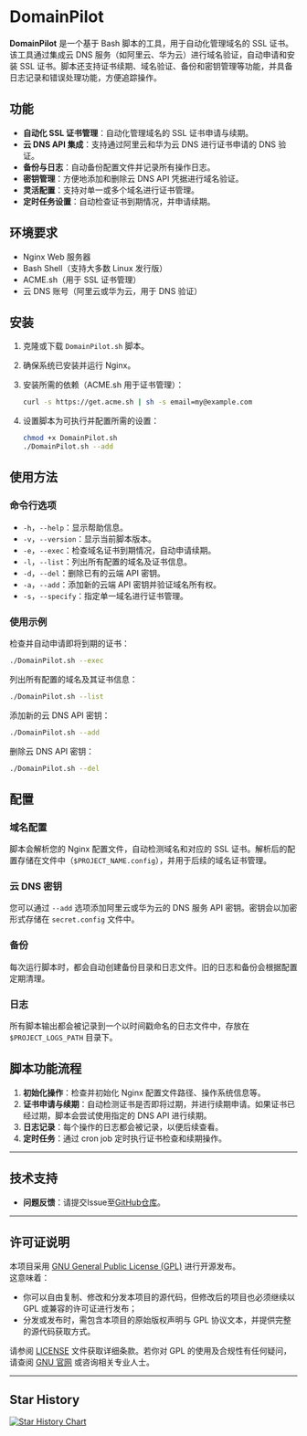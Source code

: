 
# DomainPilot

**DomainPilot** 是一个基于 Bash 脚本的工具，用于自动化管理域名的 SSL 证书。该工具通过集成云 DNS 服务（如阿里云、华为云）进行域名验证，自动申请和安装 SSL 证书。脚本还支持证书续期、域名验证、备份和密钥管理等功能，并具备日志记录和错误处理功能，方便追踪操作。

## 功能

- **自动化 SSL 证书管理**：自动化管理域名的 SSL 证书申请与续期。
- **云 DNS API 集成**：支持通过阿里云和华为云 DNS 进行证书申请的 DNS 验证。
- **备份与日志**：自动备份配置文件并记录所有操作日志。
- **密钥管理**：方便地添加和删除云 DNS API 凭据进行域名验证。
- **灵活配置**：支持对单一或多个域名进行证书管理。
- **定时任务设置**：自动检查证书到期情况，并申请续期。

## 环境要求

- Nginx Web 服务器
- Bash Shell（支持大多数 Linux 发行版）
- ACME.sh（用于 SSL 证书管理）
- 云 DNS 账号（阿里云或华为云，用于 DNS 验证）

## 安装

1. 克隆或下载 `DomainPilot.sh` 脚本。
2. 确保系统已安装并运行 Nginx。
3. 安装所需的依赖（ACME.sh 用于证书管理）：
   
   ```bash
   curl -s https://get.acme.sh | sh -s email=my@example.com
   ```

4. 设置脚本为可执行并配置所需的设置：

   ```bash
   chmod +x DomainPilot.sh
   ./DomainPilot.sh --add
   ```

## 使用方法

### 命令行选项

- `-h`，`--help`：显示帮助信息。
- `-v`，`--version`：显示当前脚本版本。
- `-e`，`--exec`：检查域名证书到期情况，自动申请续期。
- `-l`，`--list`：列出所有配置的域名及证书信息。
- `-d`，`--del`：删除已有的云端 API 密钥。
- `-a`，`--add`：添加新的云端 API 密钥并验证域名所有权。
- `-s`，`--specify`：指定单一域名进行证书管理。

### 使用示例

检查并自动申请即将到期的证书：

```bash
./DomainPilot.sh --exec
```

列出所有配置的域名及其证书信息：

```bash
./DomainPilot.sh --list
```

添加新的云 DNS API 密钥：

```bash
./DomainPilot.sh --add
```

删除云 DNS API 密钥：

```bash
./DomainPilot.sh --del
```

## 配置

### 域名配置

脚本会解析您的 Nginx 配置文件，自动检测域名和对应的 SSL 证书。解析后的配置存储在文件中（`$PROJECT_NAME.config`），并用于后续的域名证书管理。

### 云 DNS 密钥

您可以通过 `--add` 选项添加阿里云或华为云的 DNS 服务 API 密钥。密钥会以加密形式存储在 `secret.config` 文件中。

### 备份

每次运行脚本时，都会自动创建备份目录和日志文件。旧的日志和备份会根据配置定期清理。

### 日志

所有脚本输出都会被记录到一个以时间戳命名的日志文件中，存放在 `$PROJECT_LOGS_PATH` 目录下。

## 脚本功能流程

1. **初始化操作**：检查并初始化 Nginx 配置文件路径、操作系统信息等。
2. **证书申请与续期**：自动检测证书是否即将过期，并进行续期申请。如果证书已经过期，脚本会尝试使用指定的 DNS API 进行续期。
3. **日志记录**：每个操作的日志都会被记录，以便后续查看。
4. **定时任务**：通过 cron job 定时执行证书检查和续期操作。

---

## 技术支持

- **问题反馈**：请提交Issue至[GitHub仓库](https://github.com/WillemCode/ScriptTools/issues)。

---

## 许可证说明

本项目采用 [GNU General Public License (GPL)](./LICENSE) 进行开源发布。  
这意味着：

- 你可以自由复制、修改和分发本项目的源代码，但修改后的项目也必须继续以 GPL 或兼容的许可证进行发布；
- 分发或发布时，需包含本项目的原始版权声明与 GPL 协议文本，并提供完整的源代码获取方式。

请参阅 [LICENSE](./LICENSE) 文件获取详细条款。若你对 GPL 的使用及合规性有任何疑问，请查阅 [GNU 官网](https://www.gnu.org/licenses/) 或咨询相关专业人士。

---

## Star History

[![Star History Chart](https://api.star-history.com/svg?repos=WillemCode/DomainPilot&type=Date)](https://www.star-history.com/#WillemCode/DomainPilot&Date)

